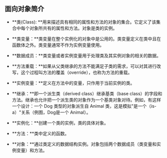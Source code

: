 ## 面向对象简介






  * **类(Class): **用来描述具有相同的属性和方法的对象的集合。它定义了该集合中每个对象所共有的属性和方法。对象是类的实例。


  * **类变量：**类变量在整个实例化的对象中是公用的。类变量定义在类中且在函数体之外。类变量通常不作为实例变量使用。


  * **数据成员：**类变量或者实例变量用于处理类及其实例对象的相关的数据。


  * **方法重载：**如果从父类继承的方法不能满足子类的需求，可以对其进行改写，这个过程叫方法的覆盖（override），也称为方法的重载。


  * **实例变量：**定义在方法中的变量，只作用于当前实例的类。


  * **继承：**即一个派生类（derived class）继承基类（base class）的字段和方法。继承也允许把一个派生类的对象作为一个基类对象对待。例如，有这样一个设计：一个 Dog 类型的对象派生自 Animal 类，这是模拟"是一个（is-a）"关系（例图，Dog是一个 Animal）。


  * **实例化：**创建一个类的实例，类的具体对象。


  * **方法：**类中定义的函数。


  * **对象：**通过类定义的数据结构实例。对象包括两个数据成员（类变量和实例变量）和方法。

